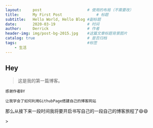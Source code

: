 ```yaml
---
layout:     post   				    # 使用的布局（不需要改）
title:      My First Post 				# 标题 
subtitle:   Hello World, Hello Blog #副标题
date:       2020-03-19 				# 时间
author:     Derrick 				# 作者
header-img: img/post-bg-2015.jpg 	#这篇文章标题背景图片
catalog: true 						# 是否归档
tags:								#标签
    - 生活
---
```


## Hey
>这是我的第一篇博客。


`感谢作者BY`


`让我学会了如何利用GithubPage搭建自己的博客网站`
<p>那么从接下来一段时间我将要开启书写自己的一段自己的博客旅程了😄😄 </p>>



